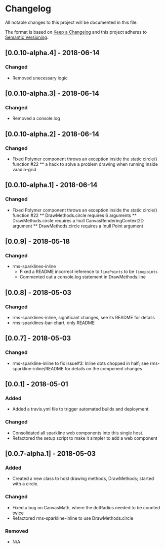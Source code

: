 # Changelog
All notable changes to this project will be documented in this file.

The format is based on [Keep a Changelog](http://keepachangelog.com/en/1.0.0/)
and this project adheres to [Semantic Versioning](http://semver.org/spec/v2.0.0.html).

## [0.0.10-alpha.4] - 2018-06-14
### Changed
* Removed unecessary logic
## [0.0.10-alpha.3] - 2018-06-14
### Changed
* Removed a console.log

## [0.0.10-alpha.2] - 2018-06-14
### Changed
* Fixed Polymer component throws an exception inside the static circle() function #22
** a hack to solve a problem drawing when running inside vaadin-grid

## [0.0.10-alpha.1] - 2018-06-14
### Changed
* Fixed Polymer component throws an exception inside the static circle() function #22
** DrawMethods.circle requires 6 arguments
** DrawMethods.circle requires a !null CanvasRenderingContext2D argument
** DrawMethods.circle requires a !null Point argument

## [0.0.9] - 2018-05-18
### Changed
* rms-sparklines-inline
  * Fixed a README incorrect reference to `linePoints` to be `linepoints`
  * Commented out a console.log statement  in DrawMethods.line

## [0.0.8] - 2018-05-03
### Changed
- rms-sparklines-inline, significant changes, see its README for details
- rms-sparklines-bar-chart, only README 

## [0.0.7] - 2018-05-03
### Changed
- rms-sparkline-inline to fix issue#3: Inline dots chopped in half; see rms-sparkline-inline/README for details on the component changes

## [0.0.1] - 2018-05-01
### Added
* Added a travis.yml file to trigger automated builds and deployment. 

### Changed
* Consolidated all sparkline web components into this single host.
* Refactored the setup script to make it simpler to add a web component


## [0.0.7-alpha.1] - 2018-05-03
### Added
- Created a new class to host drawing methods, DrawMethods; started with a circle.

### Changed
- Fixed a bug on CanvasMath, where the dotRadius needed to be counted twice
- Refactored rms-sparkline-inline to use DrawMethods.circle

### Removed
- N/A

